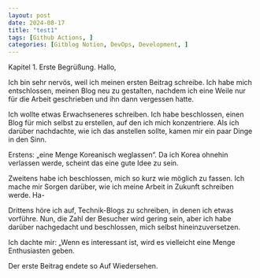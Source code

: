 ```yaml
---
layout: post
date: 2024-08-17
title: "test1"
tags: [Github Actions, ]
categories: [Gitblog Notion, DevOps, Development, ]
---
```


Kapitel 1. Erste Begrüßung. Hallo,


Ich bin sehr nervös, weil ich meinen ersten Beitrag schreibe.
Ich habe mich entschlossen, meinen Blog neu zu gestalten, nachdem ich eine Weile nur für die Arbeit geschrieben und ihn dann vergessen hatte.


Ich wollte etwas Erwachseneres schreiben.
Ich habe beschlossen, einen Blog für mich selbst zu erstellen, auf den ich mich konzentriere.
Als ich darüber nachdachte, wie ich das anstellen sollte, kamen mir ein paar Dinge in den Sinn.


Erstens: „eine Menge Koreanisch weglassen“.
Da ich Korea ohnehin verlassen werde, scheint das eine gute Idee zu sein.


Zweitens habe ich beschlossen, mich so kurz wie möglich zu fassen.
Ich mache mir Sorgen darüber, wie ich meine Arbeit in Zukunft schreiben werde. Ha-


Drittens höre ich auf, Technik-Blogs zu schreiben, in denen ich etwas vorführe.
Nun, die Zahl der Besucher wird gering sein, aber ich habe darüber nachgedacht und beschlossen, mich selbst hineinzuversetzen.


Ich dachte mir: „Wenn es interessant ist, wird es vielleicht eine Menge Enthusiasten geben.


Der erste Beitrag endete so Auf Wiedersehen.


